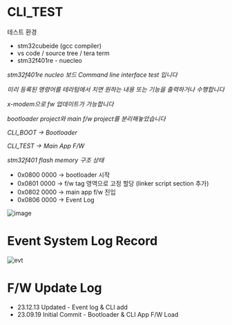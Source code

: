 # CLI_TEST

테스트 환경

- stm32cubeide (gcc compiler)  
- vs code / source tree / tera term
- stm32f401re - nuecleo


*stm32f401re nucleo 보드 Command line interface test 입니다*

*미리 등록된 명령어를 테라텀에서 치면 원하는 내용 또는 기능을 출력하거나 수행합니다*

*x-modem으로 fw 업데이트가 가능합니다*

*bootloader project와 main f/w project를 분리해놓았습니다*

*CLI_BOOT -> Bootloader*

*CLI_TEST -> Main App F/W*

*stm32f401 flash memory 구조 상태*
- 0x0800 0000 -> bootloader 시작
- 0x0801 0000 -> f/w tag 영역으로 고정 할당 (linker script section 추가)
- 0x0802 0000 -> main app f/w 진입
- 0x0806 0000 -> Event Log

![image](https://github.com/KpuFish/CLI_TEST/assets/43401975/75db525a-5315-40e7-8bc4-7220d440d92c)


# Event System Log Record
![evt](https://github.com/KpuFish/CLI_TEST/assets/43401975/b6217cc9-45da-4b93-a504-d6e33b7ba7e5)

# F/W Update Log
- 23.12.13 Updated - Event log & CLI add
- 23.09.19 Initial Commit - Bootloader & CLI App F/W Load

